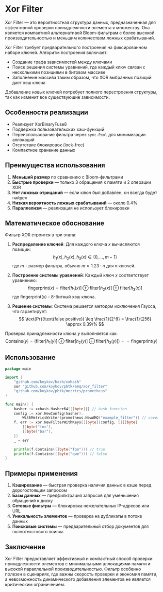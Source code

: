 # Xor Filter

Xor Filter — это вероятностная структура данных, предназначенная для эффективной проверки принадлежности элемента к множеству.
Она является компактной альтернативой Bloom-фильтрам с более высокой производительностью и меньшим количеством ложных срабатываний.

Xor Filter требует предварительного построения на фиксированном наборе ключей. Алгоритм построения включает:
* Создание графа зависимостей между ключами
* Поиск решения системы уравнений, где каждый ключ связан с несколькими позициями в битовом массиве
* Заполнение массива таким образом, что XOR выбранных позиций дает хэш ключа

Добавление новых ключей потребует полного перестроения структуры, так как изменит все существующие зависимости.

## Особенности реализации

* Реализует XorBinaryFuse8
* Поддержка пользовательских хэш-функций
* Переиспользование фильтра через `sync.Pool` для минимизации аллокаций
* Отсутствие блокировок (lock-free)
* Компактное хранение данных

## Преимущества использования

1. **Меньший размер** по сравнению с Bloom-фильтрами
2. **Быстрые проверки** — только 3 обращения к памяти и 2 операции XOR
3. **Нет ложных отрицаний** — если ключ был добавлен, он всегда будет найден
4. **Низкая вероятность ложных срабатываний** — около 0.4%
5. **Параллелизм** — реализация не использует блокировки

## Математическое обоснование

Фильтр XOR строится в три этапа:

1. **Распределение ключей**:
   Для каждого ключа $x$ вычисляются позиции:
   $$
   h_1(x), h_2(x), h_3(x) \in \{0, \ldots, m-1\}
   $$
   где $m$ - размер фильтра, обычно $m \approx 1.23 \cdot n$ для $n$ ключей.

2. **Построение системы уравнений**:
   Каждый ключ $x$ соответствует уравнению:
   $$
   \text{fingerprint}(x) = \text{filter}[h_1(x)] \oplus \text{filter}[h_2(x)] \oplus \text{filter}[h_3(x)]
   $$
   где $\text{fingerprint}(x)$ - 8-битный хэш ключа.

3. **Решение системы**:
   Система решается методом исключения Гаусса, что гарантирует:
   $$
   \text{Pr}(\text{false positive}) \leq \frac{1}{2^8} = \frac{1}{256} \approx 0.39\%
   $$

Проверка принадлежности ключа $y$ выполняется как:
$$
\text{Contains}(y) = \left(\text{filter}[h_1(y)] \oplus \text{filter}[h_2(y)] \oplus \text{filter}[h_3(y)]\right) == \text{fingerprint}(y)
$$

## Использование

```go
package main

import (
	"github.com/koykov/hash/xxhash"
	xor "github.com/koykov/pbtk/amq/xor_filter"
	"github.com/koykov/pbtk/metrics/prometheus"
)

func main() {
	hasher := xxhash.Hasher64[[]byte]{} // hash function
	config := xor.NewConfig(hasher).
		WithMetricsWriter(prometheus.NewAMQ("example_filter")) // cover with metrics
	f, err := xor.NewFilterWithKeys[[]byte](config, [][]byte{
		[]byte("foo"),
		[]byte("bar"),
	})
	_ = err

	println(f.Contains([]byte("foo"))) // true
	println(f.Contains([]byte("qwe"))) // false
}
```

## Примеры применения

1. **Кэширование** — быстрая проверка наличия данных в кэше перед дорогостоящим запросом
2. **Базы данных** — предфильтрация запросов для уменьшения обращений к диску
3. **Сетевые фильтры** — блокировка нежелательных IP-адресов или URL
4. **Уникальность элементов** — проверка на дубликаты в потоке данных
5. **Поисковые системы** — предварительный отбор документов для полнотекстового поиска

## Заключение

Xor Filter предоставляет эффективный и компактный способ проверки принадлежности элементов с минимальными аллокациями памяти и высокой параллельной производительностью.
Фильтр особенно полезен в сценариях, где важны скорость проверки и экономия памяти, а невозможность динамического добавления элементов не является критическим ограничением.
